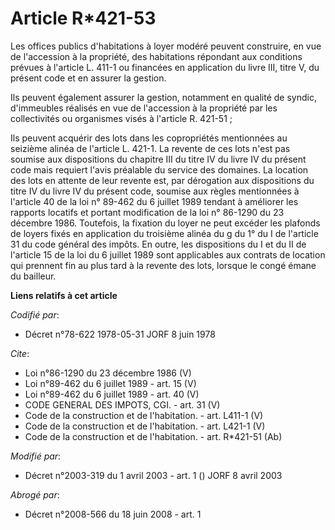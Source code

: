 # Article R*421-53

Les offices publics d'habitations à loyer modéré peuvent construire, en vue de l'accession à la propriété, des habitations
répondant aux conditions prévues à l'article L. 411-1 ou financées en application du livre III, titre V, du présent code et
en assurer la gestion. 

Ils peuvent également assurer la gestion, notamment en qualité de syndic, d'immeubles réalisés en vue de l'accession à la
propriété par les collectivités ou organismes visés à l'article R. 421-51 ; 

Ils peuvent acquérir des lots dans les copropriétés mentionnées au seizième alinéa de l'article L. 421-1. La revente de ces
lots n'est pas soumise aux dispositions du chapitre III du titre IV du livre IV du présent code mais requiert l'avis
préalable du service des domaines. La location des lots en attente de leur revente est, par dérogation aux dispositions du
titre IV du livre IV du présent code, soumise aux règles mentionnées à l'article 40 de la loi n° 89-462 du 6 juillet 1989
tendant à améliorer les rapports locatifs et portant modification de la loi n° 86-1290 du 23 décembre 1986. Toutefois, la
fixation du loyer ne peut excéder les plafonds de loyers fixés en application du troisième alinéa du g du 1° du I de
l'article 31 du code général des impôts. En outre, les dispositions du I et du II de l'article 15 de la loi du 6 juillet 1989
sont applicables aux contrats de location qui prennent fin au plus tard à la revente des lots, lorsque le congé émane du
bailleur.

**Liens relatifs à cet article**

_Codifié par_:

  - Décret n°78-622 1978-05-31 JORF 8 juin 1978

_Cite_:

  - Loi n°86-1290 du 23 décembre 1986 (V)
  - Loi n°89-462 du 6 juillet 1989 - art. 15 (V)
  - Loi n°89-462 du 6 juillet 1989 - art. 40 (V)
  - CODE GENERAL DES IMPOTS, CGI. - art. 31 (V)
  - Code de la construction et de l'habitation. - art. L411-1 (V)
  - Code de la construction et de l'habitation. - art. L421-1 (V)
  - Code de la construction et de l'habitation. - art. R*421-51 (Ab)

_Modifié par_:

  - Décret n°2003-319 du 1 avril 2003 - art. 1 () JORF 8 avril 2003

_Abrogé par_:

  - Décret n°2008-566 du 18 juin 2008 - art. 1
